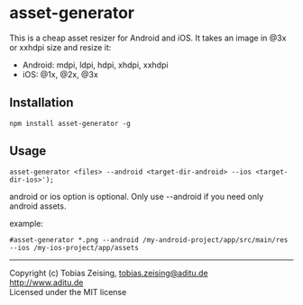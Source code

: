 asset-generator
===============

This is a cheap asset resizer for Android and iOS. It takes an image in @3x or xxhdpi size and resize it:
* Android: mdpi, ldpi, hdpi, xhdpi, xxhdpi
* iOS: @1x, @2x, @3x

## Installation

```
npm install asset-generator -g
```

## Usage

```
asset-generator <files> --android <target-dir-android> --ios <target-dir-ios>');
```

android or ios option is optional. Only use --android if you need only android assets.

example:
```
#asset-generator *.png --android /my-android-project/app/src/main/res --ios /my-ios-project/app/assets
```

---
Copyright (c) Tobias Zeising, tobias.zeising@aditu.de  
http://www.aditu.de  
Licensed under the MIT license 